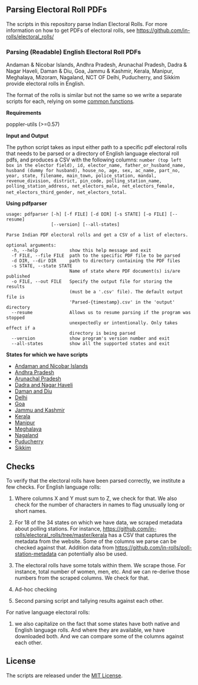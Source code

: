 ## Parsing Electoral Roll PDFs

The scripts in this repository parse Indian Electoral Rolls. For more information on how to get PDFs of electoral rolls, see https://github.com/in-rolls/electoral_rolls/ 

### Parsing (Readable) English Electoral Roll PDFs

Andaman & Nicobar Islands, Andhra Pradesh, Arunachal Pradesh, Dadra & Nagar Haveli, Daman & Diu, Goa, Jammu & Kashmir, Kerala, Manipur, Meghalaya, Mizoram, Nagaland, NCT OF Delhi, Puducherry, and Sikkim provide electoral rolls in English.

The format of the rolls is similar but not the same so we write a separate scripts for each, relying on some [common functions](pdfparser/rolls/base.py).

**Requirements**

poppler-utils (>=0.57)

**Input and Output**

The python script takes as input either path to a specific pdf electoral rolls that needs to be parsed or a directory of English language electoral roll pdfs, and produces a CSV with the following columns: `number (top left box in the elector field), id, elector_name, father_or_husband_name, husband (dummy for husband), house_no, age, sex, ac_name, part_no,  year, state, filename, main_town, police_station, mandal, revenue_division, district, pin_code, polling_station_name, polling_station_address, net_electors_male, net_electors_female, net_electors_third_gender, net_electors_total`. 

**Using pdfparser**

```
usage: pdfparser [-h] [-f FILE] [-d DIR] [-s STATE] [-o FILE] [--resume]
                 [--version] [--all-states]

Parse Indian PDF electoral rolls and get a CSV of a list of electors.

optional arguments:
  -h, --help            show this help message and exit
  -f FILE, --file FILE  path to the specific PDF file to be parsed
  -d DIR, --dir DIR     path to directory containing the PDF files
  -s STATE, --state STATE
                        Name of state where PDF document(s) is/are published
  -o FILE, --out FILE   Specify the output file for storing the results 
                        (must be a '.csv' file). The default output file is
                        'Parsed-{timestamp}.csv' in the 'output' directory
  --resume              Allows us to resume parsing if the program was stopped
                        unexpectedly or intentionally. Only takes effect if a
                        directory is being parsed
  --version             show program's version number and exit
  --all-states          show all the supported states and exit
```

**States for which we have scripts**

* [Andaman and Nicobar Islands](pdfparser/modules/rolls/andaman.py)
* [Andhra Pradesh](pdfparser/modules/rolls/andhra.py)
* [Arunachal Pradesh](pdfparser/modules/rolls/arunachal.py)
* [Dadra and Nagar Haveli](pdfparser/modules/rolls/dadra.py)
* [Daman and Diu](pdfparser/modules/rolls/daman.py)
* [Delhi](pdfparser/modules/rolls/delhi.py)
* [Goa](pdfparser/modules/rolls/goa.py)
* [Jammu and Kashmir](pdfparser/modules/rolls/jk.py)
* [Kerala](pdfparser/modules/rolls/kerala.py)
* [Manipur](pdfparser/modules/rolls/manipur.py)
* [Meghalaya](pdfparser/modules/rolls/meghalaya.py)
* [Nagaland](pdfparser/modules/rolls/nagaland.py)
* [Puducherry](pdfparser/modules/rolls/puducherry.py)
* [Sikkim](pdfparser/modules/rolls/sikkim.py)

## Checks

To verify that the electoral rolls have been parsed correctly, we institute a few checks. For English language rolls:

1. Where columns X and Y must sum to Z, we check for that. We also check for the number of characters in names to flag unusually long or short names.

2. For 18 of the 34 states on which we have data, we scraped metadata about polling stations. For instance, https://github.com/in-rolls/electoral_rolls/tree/master/kerala has a CSV that captures the metadata from the website. Some of the columns we parse can be checked against that. Addition data from https://github.com/in-rolls/poll-station-metadata can potentially also be used.

3. The electoral rolls have some totals within them. We scrape those. For instance, total number of women, men, etc. And we can re-derive those numbers from the scraped columns. We check for that.

4. Ad-hoc checking
 
5. Second parsing script and tallying results against each other.

For native language electoral rolls:

1. we also capitalize on the fact that some states have both native and English language rolls. And where they are available, we have downloaded both. And we can compare some of the columns against each other.

## License

The scripts are released under the [MIT License](https://opensource.org/licenses/MIT).
